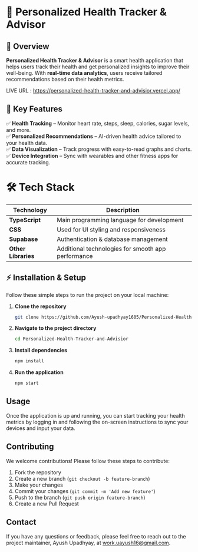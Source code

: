 # 🚀 Personalized Health Tracker & Advisor  

## 📖 Overview  
**Personalized Health Tracker & Advisor** is a smart health application that helps users track their health and get personalized insights to improve their well-being. With **real-time data analytics**, users receive tailored recommendations based on their health metrics.  

LIVE URL : https://personalized-health-tracker-and-advisior.vercel.app/

## 🎯 Key Features  
✅ **Health Tracking** – Monitor heart rate, steps, sleep, calories, sugar levels, and more.  
✅ **Personalized Recommendations** – AI-driven health advice tailored to your health data.  
✅ **Data Visualization** – Track progress with easy-to-read graphs and charts.  
✅ **Device Integration** – Sync with wearables and other fitness apps for accurate tracking.  

# 🛠 Tech Stack  
| Technology | Description |
|------------|------------|
| **TypeScript** | Main programming language for development |
| **CSS** | Used for UI styling and responsiveness |
| **Supabase** | Authentication & database management |
| **Other Libraries** | Additional technologies for smooth app performance |

## ⚡ Installation & Setup  

Follow these simple steps to run the project on your local machine:

1. **Clone the repository**
    ```bash
    git clone https://github.com/Ayush-upadhyay1605/Personalized-Health-Tracker-and-Advisior.git
    ```
2. **Navigate to the project directory**
    ```bash
    cd Personalized-Health-Tracker-and-Advisior
    ```
3. **Install dependencies**
    ```bash
    npm install
    ```
4. **Run the application**
    ```bash
    npm start
    ```

## Usage
Once the application is up and running, you can start tracking your health metrics by logging in and following the on-screen instructions to sync your devices and input your data.

## Contributing
We welcome contributions! Please follow these steps to contribute:

1. Fork the repository
2. Create a new branch (`git checkout -b feature-branch`)
3. Make your changes
4. Commit your changes (`git commit -m 'Add new feature'`)
5. Push to the branch (`git push origin feature-branch`)
6. Create a new Pull Request

## Contact
If you have any questions or feedback, please feel free to reach out to the project maintainer, Ayush Upadhyay, at work.uayush16@gmail.com.

